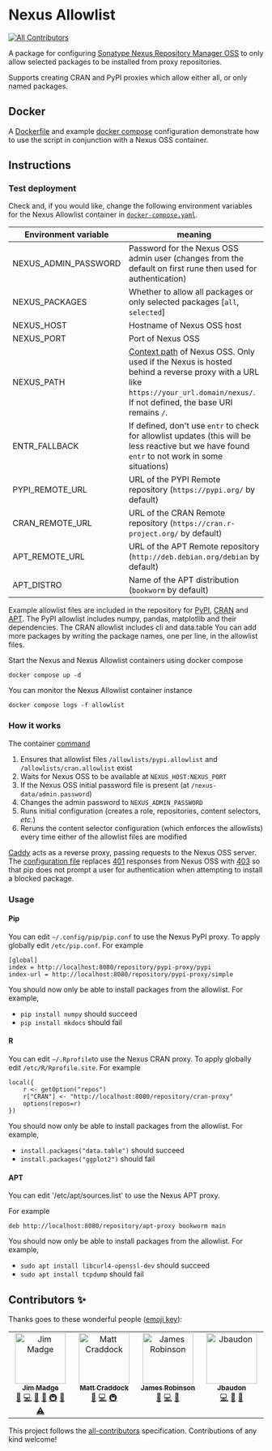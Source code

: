 # Nexus Allowlist
<!-- ALL-CONTRIBUTORS-BADGE:START - Do not remove or modify this section -->
[![All Contributors](https://img.shields.io/badge/all_contributors-4-orange.svg?style=flat-square)](#contributors-)
<!-- ALL-CONTRIBUTORS-BADGE:END -->

A package for configuring [Sonatype Nexus Repository Manager OSS](https://github.com/sonatype/nexus-public) to only allow selected packages to be installed from proxy repositories.

Supports creating CRAN and PyPI proxies which allow either all, or only named packages.

## Docker

A [Dockerfile](Dockerfile) and example [docker compose](docker-compose.yaml) configuration demonstrate how to use the script in conjunction with a Nexus OSS container.

## Instructions

### Test deployment

Check and, if you would like, change the following environment variables for the Nexus Allowlist container in [`docker-compose.yaml`](./docker-compose.yaml).

| Environment variable   | meaning                                                                                                                                          |
| ---------------------- | -------------------------------------------------------------------------------------------------------------                                    |
| NEXUS_ADMIN_PASSWORD   | Password for the Nexus OSS admin user (changes from the default on first rune then used for authentication)                                      |
| NEXUS_PACKAGES         | Whether to allow all packages or only selected packages [`all`, `selected`]                                                                      |
| NEXUS_HOST             | Hostname of Nexus OSS host                                                                                                                       |
| NEXUS_PORT             | Port of Nexus OSS                                                                                                                                |
| NEXUS_PATH             | [Context path](https://help.sonatype.com/en/configuring-the-runtime-environment.html#changing-the-context-path) of Nexus OSS. Only used if the Nexus is hosted behind a reverse proxy with a URL like `https://your_url.domain/nexus/`. If not defined, the base URI remains `/`.                                                                                                                              |
| ENTR_FALLBACK          | If defined, don't use `entr` to check for allowlist updates (this will be less reactive but we have found `entr` to not work in some situations) |
| PYPI_REMOTE_URL        | URL of the PYPI Remote repository (`https://pypi.org/` by default) |
| CRAN_REMOTE_URL        | URL of the CRAN Remote repository (`https://cran.r-project.org/` by default) |
| APT_REMOTE_URL         | URL of the APT Remote repository (`http://deb.debian.org/debian` by default) |
| APT_DISTRO             | Name of the APT distribution (`bookworm` by default) |

Example allowlist files are included in the repository for [PyPI](allowlists/pypi.allowlist), [CRAN](allowlists/cran.allowlist) and [APT](allowlists/apt.allowlist).
The PyPI allowlist includes numpy, pandas, matplotlib and their dependencies.
The CRAN allowlist includes cli and data.table
You can add more packages by writing the package names, one per line, in the allowlist files.

Start the Nexus and Nexus Allowlist containers using docker compose

```
docker compose up -d
```

You can monitor the Nexus Allowlist container instance

```
docker compose logs -f allowlist
```

### How it works

The container [command](entrypoint.sh)

1. Ensures that allowlist files `/allowlists/pypi.allowlist` and `/allowlists/cran.allowlist` exist
1. Waits for Nexus OSS to be available at `NEXUS_HOST:NEXUS_PORT`
1. If the Nexus OSS initial password file is present (at `/nexus-data/admin.password`)
  1. Changes the admin password to `NEXUS_ADMIN_PASSWORD`
  1. Runs initial configuration (creates a role, repositories, content selectors, _etc._)
1. Reruns the content selector configuration (which enforces the allowlists) every time either of the allowlist files are modified

[Caddy](https://caddyserver.com/) acts as a reverse proxy, passing requests to the Nexus OSS server.
The [configuration file](Caddyfile) replaces [401](https://developer.mozilla.org/en-US/docs/Web/HTTP/Status/401) responses from Nexus OSS with [403](https://developer.mozilla.org/en-US/docs/Web/HTTP/Status/403) so that pip does not prompt a user for authentication when attempting to install a blocked package.

### Usage

#### Pip

You can edit `~/.config/pip/pip.conf` to use the Nexus PyPI proxy.
To apply globally edit `/etc/pip.conf`.
For example

```
[global]
index = http://localhost:8080/repository/pypi-proxy/pypi
index-url = http://localhost:8080/repository/pypi-proxy/simple
```

You should now only be able to install packages from the allowlist.
For example,

- `pip install numpy` should succeed
- `pip install mkdocs` should fail

#### R

You can edit `~/.Rprofile`to use the Nexus CRAN proxy.
To apply globally edit `/etc/R/Rprofile.site`.
For example

```
local({
    r <- getOption("repos")
    r["CRAN"] <- "http://localhost:8080/repository/cran-proxy"
    options(repos=r)
})
```
You should now only be able to install packages from the allowlist.
For example,

- `install.packages("data.table")` should succeed
- `install.packages("ggplot2")` should fail

#### APT

You can edit '/etc/apt/sources.list' to use the Nexus APT proxy.

For example

```
deb http://localhost:8080/repository/apt-proxy bookworm main
```

You should now only be able to install packages from the allowlist.
For example,

- `sudo apt install libcurl4-openssl-dev` should succeed
- `sudo apt install tcpdump` should fail

## Contributors ✨

Thanks goes to these wonderful people ([emoji key](https://allcontributors.org/docs/en/emoji-key)):

<!-- ALL-CONTRIBUTORS-LIST:START - Do not remove or modify this section -->
<!-- prettier-ignore-start -->
<!-- markdownlint-disable -->
<table>
  <tbody>
    <tr>
      <td align="center" valign="top" width="14.28%"><a href="https://github.com/JimMadge"><img src="https://avatars.githubusercontent.com/u/23616154?v=4?s=100" width="100px;" alt="Jim Madge"/><br /><sub><b>Jim Madge</b></sub></a><br /><a href="https://github.com/The contributors/nexus-allowlist/issues?q=author%3AJimMadge" title="Bug reports">🐛</a> <a href="https://github.com/The contributors/nexus-allowlist/commits?author=JimMadge" title="Code">💻</a> <a href="https://github.com/The contributors/nexus-allowlist/commits?author=JimMadge" title="Documentation">📖</a> <a href="#ideas-JimMadge" title="Ideas, Planning, & Feedback">🤔</a> <a href="#infra-JimMadge" title="Infrastructure (Hosting, Build-Tools, etc)">🚇</a> <a href="https://github.com/The contributors/nexus-allowlist/pulls?q=is%3Apr+reviewed-by%3AJimMadge" title="Reviewed Pull Requests">👀</a> <a href="https://github.com/The contributors/nexus-allowlist/commits?author=JimMadge" title="Tests">⚠️</a></td>
      <td align="center" valign="top" width="14.28%"><a href="https://github.com/craddm"><img src="https://avatars.githubusercontent.com/u/5796417?v=4?s=100" width="100px;" alt="Matt Craddock"/><br /><sub><b>Matt Craddock</b></sub></a><br /><a href="https://github.com/The contributors/nexus-allowlist/issues?q=author%3Acraddm" title="Bug reports">🐛</a> <a href="https://github.com/The contributors/nexus-allowlist/commits?author=craddm" title="Code">💻</a> <a href="#infra-craddm" title="Infrastructure (Hosting, Build-Tools, etc)">🚇</a></td>
      <td align="center" valign="top" width="14.28%"><a href="https://github.com/jemrobinson"><img src="https://avatars.githubusercontent.com/u/3502751?v=4?s=100" width="100px;" alt="James Robinson"/><br /><sub><b>James Robinson</b></sub></a><br /><a href="https://github.com/The contributors/nexus-allowlist/issues?q=author%3Ajemrobinson" title="Bug reports">🐛</a> <a href="https://github.com/The contributors/nexus-allowlist/commits?author=jemrobinson" title="Code">💻</a> <a href="https://github.com/The contributors/nexus-allowlist/pulls?q=is%3Apr+reviewed-by%3Ajemrobinson" title="Reviewed Pull Requests">👀</a></td>
      <td align="center" valign="top" width="14.28%"><a href="https://github.com/Jbaudon"><img src="https://avatars.githubusercontent.com/u/81579455?v=4?s=100" width="100px;" alt="Jbaudon"/><br /><sub><b>Jbaudon</b></sub></a><br /><a href="https://github.com/The contributors/nexus-allowlist/commits?author=Jbaudon" title="Code">💻</a> <a href="https://github.com/The contributors/nexus-allowlist/commits?author=Jbaudon" title="Documentation">📖</a> <a href="#ideas-Jbaudon" title="Ideas, Planning, & Feedback">🤔</a></td>
    </tr>
  </tbody>
</table>

<!-- markdownlint-restore -->
<!-- prettier-ignore-end -->

<!-- ALL-CONTRIBUTORS-LIST:END -->

This project follows the [all-contributors](https://github.com/all-contributors/all-contributors) specification. Contributions of any kind welcome!